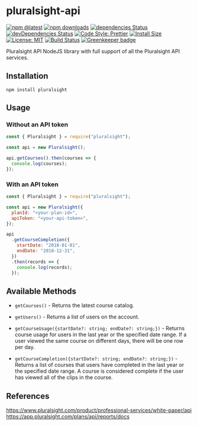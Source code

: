 # pluralsight-api

[![npm @latest](https://img.shields.io/npm/v/pluralsight.svg)](https://www.npmjs.com/package/pluralsight)
[![npm downloads](https://img.shields.io/npm/dt/pluralsight.svg)](https://www.npmjs.com/package/pluralsight)
[![dependencies Status](https://david-dm.org/StevenGodin/pluralsight-api/status.svg)](https://david-dm.org/StevenGodin/pluralsight-api)
[![devDependencies Status](https://david-dm.org/StevenGodin/pluralsight-api/dev-status.svg)](https://david-dm.org/StevenGodin/pluralsight-api?type=dev)
[![Code Style: Prettier](https://img.shields.io/badge/code%20style-prettier-ff69b4.svg)](https://img.shields.io/badge/code%20style-prettier-ff69b4.svg)
[![Install Size](https://packagephobia.now.sh/badge?p=pluralsight)](https://packagephobia.now.sh/result?p=pluralsight)
[![License: MIT](https://img.shields.io/badge/License-MIT-yellow.svg)](https://github.com/StevenGodin/pluralsight-api/blob/master/LICENSE)
[![Build Status](https://img.shields.io/travis/StevenGodin/pluralsight-api/master.svg)](https://travis-ci.org/StevenGodin/pluralsight-api)
[![Greenkeeper badge](https://badges.greenkeeper.io/StevenGodin/pluralsight-api.svg)](https://greenkeeper.io/)

Pluralsight API NodeJS library with full support of all the Pluralsight API services.

## Installation

```
npm install pluralsight
```

## Usage

### Without an API token

```js
const { Pluralsight } = require("pluralsight");

const api = new Pluralsight();

api.getCourses().then(courses => {
  console.log(courses);
});
```

### With an API token

```js
const { Pluralsight } = require("pluralsight");

const api = new Pluralsight({
  planId: "<your-plan-id>",
  apiToken: "<your-api-token>",
});

api
  .getCourseCompletion({
    startDate: "2018-01-01",
    endDate: "2018-12-31",
  })
  .then(records => {
    console.log(records);
  });
```

## Available Methods

- `getCourses()` - Returns the latest course catalog.

- `getUsers()` - Returns a list of users on the account.

- `getCourseUsage({startDate?: string; endDate?: string;})` - Returns course usage for users in the last year or the specified date range. If a user viewed the same course on different days, there will be one row per day.

- `getCourseCompletion({startDate?: string; endDate?: string;})` - Returns a list of courses that users have completed in the last year or the specified date range. A course is considered complete if the user has viewed all of the clips in the course.

## References

https://www.pluralsight.com/product/professional-services/white-paper/api
https://app.pluralsight.com/plans/api/reports/docs

